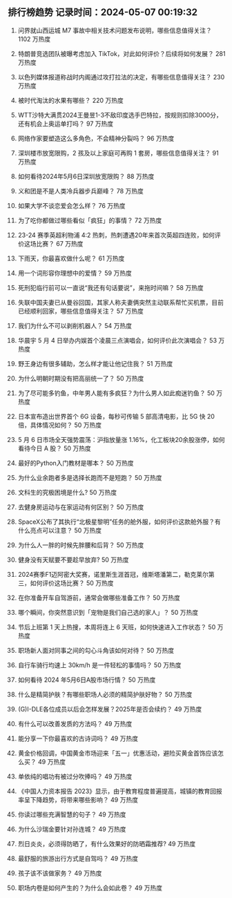 
## 排行榜趋势 记录时间：2024-05-07 00:19:32
  
  1. 问界就山西运城 M7 事故中相关技术问题发布说明，哪些信息值得关注？ 1102 万热度
    
  2. 特朗普竞选团队被曝考虑加入 TikTok，对此如何评价？后续将如何发展？ 281 万热度
    
  3. 以色列媒体报道称战时内阁通过攻打拉法的决定，有哪些信息值得关注？ 230 万热度
    
  4. 被时代淘汰的水果有哪些？ 220 万热度
    
  5. WTT沙特大满贯2024王曼昱1-3不敌印度选手巴特拉，按规则扣除3000分，还有机会上奥运单打吗？ 97 万热度
    
  6. 网络作家要塑造这么多角色，不会精神分裂吗？ 96 万热度
    
  7. 深圳楼市放宽限购，2 孩及以上家庭可再购 1 套房，哪些信息值得关注？ 91 万热度
    
  8. 如何看待2024年5月6日深圳放宽限购？ 88 万热度
    
  9. 义和团是不是人类冷兵器步兵巅峰？ 78 万热度
    
  10. 如果大学不谈恋爱会怎么样？ 76 万热度
    
  11. 为了吃你都做过哪些看似「疯狂」的事情？ 72 万热度
    
  12. 23-24 赛季英超利物浦 4:2 热刺，热刺遭遇20年来首次英超四连败，如何评价这场比赛？ 67 万热度
    
  13. 下雨天，你最喜欢做什么呢？ 61 万热度
    
  14. 用一个词形容你理想中的爱情？ 59 万热度
    
  15. 死刑犯临行前可以一直说“我还有句话要说”，来拖时间嘛？ 58 万热度
    
  16. 失联中国夫妻已从曼谷回国，其家人称夫妻俩突然主动联系帮忙买机票，目前已经顺利回家，哪些信息值得关注？ 57 万热度
    
  17. 我们为什么不可以剥削机器人？ 54 万热度
    
  18. 华晨宇 5 月 4 日举办内娱首个凌晨三点演唱会，如何评价此次演唱会？ 53 万热度
    
  19. 野王身边有很多辅助，怎么样才能让他记住我？ 51 万热度
    
  20. 为什么明朝时期没有把高丽统一了？ 50 万热度
    
  21. 为了尽可能多钓鱼，中年男人能有多疯狂？为什么男人如此痴迷钓鱼？ 50 万热度
    
  22. 日本宣布造出世界首个 6G 设备，每秒可传输 5 部高清电影，比 5G 快 20 倍，具体情况如何？ 50 万热度
    
  23. 5 月 6 日市场全天强势震荡：沪指放量涨 1.16%，化工板块20余股涨停，如何看待今日 A 股？ 50 万热度
    
  24. 最好的Python入门教材是哪本？ 50 万热度
    
  25. 为什么业余跑者多是选择长跑而不是短跑？ 50 万热度
    
  26. 文科生的究极困境是什么? 50 万热度
    
  27. 去健身房运动与在家运动有何区别？ 50 万热度
    
  28. SpaceX公布了其执行“北极星黎明”任务的舱外服，如何评价这款舱外服？有什么亮点可以注意？ 50 万热度
    
  29. 为什么人一胖的时候先胖腰和后背？ 50 万热度
    
  30. 健身没有天赋要不要趁早放弃? 50 万热度
    
  31. 2024赛季F1迈阿密大奖赛，诺里斯生涯首冠，维斯塔潘第二，勒克莱尔第三，如何评价这场比赛？ 50 万热度
    
  32. 在你准备开车自驾游前，通常会做哪些准备工作？ 50 万热度
    
  33. 哪个瞬间，你突然意识到「宠物是我们自己选的家人」？ 50 万热度
    
  34. 节后上班第 1 天上热搜，本周将连上 6 天班，如何快速进入工作状态？ 50 万热度
    
  35. 职场新人面对同事之间的勾心斗角该如何对待？ 50 万热度
    
  36. 自行车骑行均速上 30km/h 是一件轻松的事情吗？ 50 万热度
    
  37. 如何看待 2024 年5月6日A股市场行情？ 50 万热度
    
  38. 什么是精简护肤？有哪些职场人必须的精简护肤好物？ 50 万热度
    
  39. (G)I-DLE各位成员以后会怎样发展？2025年是否会续约？ 49 万热度
    
  40. 有什么可以改善发质的方法吗？ 49 万热度
    
  41. 能分享一下你最喜欢的古诗词吗？ 49 万热度
    
  42. 黄金价格回调，中国黄金市场迎来「五一」优惠活动，避险买黄金首饰应该怎么买？ 49 万热度
    
  43. 单依纯的唱功有被过分吹捧吗？ 49 万热度
    
  44. 《中国人力资本报告 2023》显示，由于教育程度普遍提高，城镇的教育回报率呈下降趋势，将带来哪些影响？ 49 万热度
    
  45. 你读过哪些充满智慧的句子？ 49 万热度
    
  46. 为什么沙瑞金要针对孙连城？ 49 万热度
    
  47. 烈日炎炎，必须得防晒了，有什么效果好的防晒霜推荐? 49 万热度
    
  48. 最舒服的旅游出行方式是自驾吗？ 49 万热度
    
  49. 孩子该不该做家务？ 49 万热度
    
  50. 职场内卷是如何产生的？为什么会如此卷？ 49 万热度
    